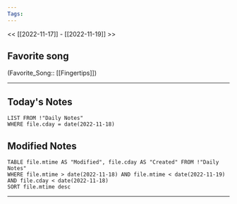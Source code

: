 ```yaml
---
Tags:
---
```

<< [[2022-11-17]] - [[2022-11-19]] >>
## Favorite song
(Favorite_Song:: [[Fingertips]])
___
## Today's Notes
```dataview
LIST FROM !"Daily Notes"
WHERE file.cday = date(2022-11-18)
```
## Modified Notes
```dataview
TABLE file.mtime AS "Modified", file.cday AS "Created" FROM !"Daily Notes" 
WHERE file.mtime > date(2022-11-18) AND file.mtime < date(2022-11-19) AND file.cday < date(2022-11-18)
SORT file.mtime desc
```
___
